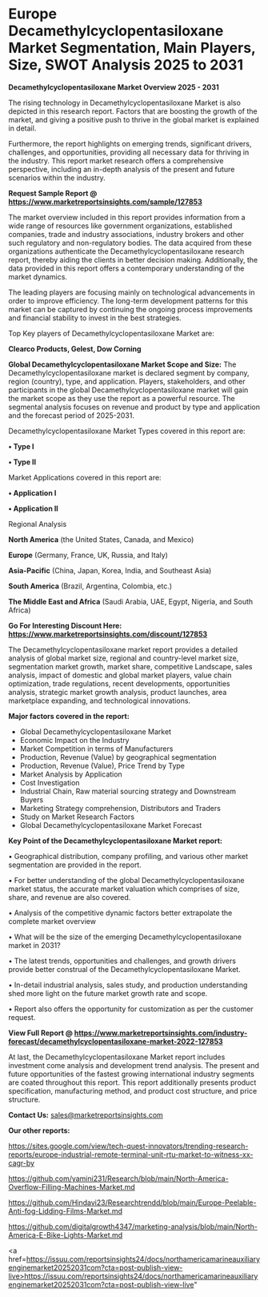 # Europe Decamethylcyclopentasiloxane Market Segmentation, Main Players, Size, SWOT Analysis 2025 to 2031

<Strong> Decamethylcyclopentasiloxane Market Overview 2025 - 2031</strong>

The rising technology in Decamethylcyclopentasiloxane Market is also depicted in this research report. Factors that are boosting the growth of the market, and giving a positive push to thrive in the global market is explained in detail.

Furthermore, the report highlights on emerging trends, significant drivers, challenges, and opportunities, providing all necessary data for thriving in the industry. This report market research offers a comprehensive perspective, including an in-depth analysis of the present and future scenarios within the industry.

<strong>Request Sample Report @ <a href=https://www.marketreportsinsights.com/sample/127853>https://www.marketreportsinsights.com/sample/127853</a></strong>

The market overview included in this report provides information from a wide range of resources like government organizations, established companies, trade and industry associations, industry brokers and other such regulatory and non-regulatory bodies. The data acquired from these organizations authenticate the Decamethylcyclopentasiloxane research report, thereby aiding the clients in better decision making. Additionally, the data provided in this report offers a contemporary understanding of the market dynamics.

The leading players are focusing mainly on technological advancements in order to improve efficiency. The long-term development patterns for this market can be captured by continuing the ongoing process improvements and financial stability to invest in the best strategies.

Top Key players of Decamethylcyclopentasiloxane Market are:

<strong>Clearco Products, Gelest, Dow Corning</strong>

<strong><b>Global Decamethylcyclopentasiloxane Market Scope and Size:</b></strong>
The Decamethylcyclopentasiloxane market is declared segment by company, region (country), type, and application. Players, stakeholders, and other participants in the global Decamethylcyclopentasiloxane market will gain the market scope as they use the report as a powerful resource. The segmental analysis focuses on revenue and product by type and application and the forecast period of 2025-2031.

Decamethylcyclopentasiloxane Market Types covered in this report are:

<strong>• Type I

• Type II</strong>

Market Applications covered in this report are:

<strong>• Application I

• Application II</strong> 

Regional Analysis

<strong>North America</strong> (the United States, Canada, and Mexico)

<strong>Europe</strong> (Germany, France, UK, Russia, and Italy)

<strong>Asia-Pacific</strong> (China, Japan, Korea, India, and Southeast Asia)

<strong>South America</strong> (Brazil, Argentina, Colombia, etc.)

<strong>The Middle East and Africa</strong> (Saudi Arabia, UAE, Egypt, Nigeria, and South Africa)

<strong>Go For Interesting Discount Here: <a href=https://www.marketreportsinsights.com/discount/127853>https://www.marketreportsinsights.com/discount/127853</a></strong>

The Decamethylcyclopentasiloxane market report provides a detailed analysis of global market size, regional and country-level market size, segmentation market growth, market share, competitive Landscape, sales analysis, impact of domestic and global market players, value chain optimization, trade regulations, recent developments, opportunities analysis, strategic market growth analysis, product launches, area marketplace expanding, and technological innovations.

<strong><b>Major factors covered in the report:</b></strong>
<ul>
  <li>Global Decamethylcyclopentasiloxane Market </li>
  <li>Economic Impact on the Industry</li>
  <li>Market Competition in terms of Manufacturers</li>
  <li>Production, Revenue (Value) by geographical segmentation</li>
  <li>Production, Revenue (Value), Price Trend by Type</li>
  <li>Market Analysis by Application</li>
  <li>Cost Investigation</li>
  <li>Industrial Chain, Raw material sourcing strategy and Downstream Buyers</li>
  <li>Marketing Strategy comprehension, Distributors and Traders</li>
  <li>Study on Market Research Factors</li>
  <li>Global Decamethylcyclopentasiloxane Market Forecast</li>
</ul>

<strong><b>Key Point of the Decamethylcyclopentasiloxane Market report:</b></strong>

• Geographical distribution, company profiling, and various other market segmentation are provided in the report.

• For better understanding of the global Decamethylcyclopentasiloxane market status, the accurate market valuation which comprises of size, share, and revenue are also covered.

• Analysis of the competitive dynamic factors better extrapolate the complete market overview

• What will be the size of the emerging Decamethylcyclopentasiloxane market in 2031?

• The latest trends, opportunities and challenges, and growth drivers provide better construal of the Decamethylcyclopentasiloxane Market.

• In-detail industrial analysis, sales study, and production understanding shed more light on the future market growth rate and scope.

• Report also offers the opportunity for customization as per the customer request.

<strong><b>View Full Report @ <a href=https://www.marketreportsinsights.com/industry-forecast/decamethylcyclopentasiloxane-market-2022-127853>https://www.marketreportsinsights.com/industry-forecast/decamethylcyclopentasiloxane-market-2022-127853</a></b></strong>


At last, the Decamethylcyclopentasiloxane Market report includes investment come analysis and development trend analysis. The present and future opportunities of the fastest growing international industry segments are coated throughout this report. This report additionally presents product specification, manufacturing method, and product cost structure, and price structure.

<strong>Contact Us:</strong>
sales@marketreportsinsights.com

<strong>Our other reports:</strong>

<a href=https://sites.google.com/view/tech-quest-innovators/trending-research-reports/europe-industrial-remote-terminal-unit-rtu-market-to-witness-xx-cagr-by>https://sites.google.com/view/tech-quest-innovators/trending-research-reports/europe-industrial-remote-terminal-unit-rtu-market-to-witness-xx-cagr-by</a>

<a href=https://github.com/yamini231/Research/blob/main/North-America-Overflow-Filling-Machines-Market.md>https://github.com/yamini231/Research/blob/main/North-America-Overflow-Filling-Machines-Market.md</a>

<a href=https://github.com/Hindavi23/Researchtrendd/blob/main/Europe-Peelable-Anti-fog-Lidding-Films-Market.md>https://github.com/Hindavi23/Researchtrendd/blob/main/Europe-Peelable-Anti-fog-Lidding-Films-Market.md</a>

<a href=https://github.com/digitalgrowth4347/marketing-analysis/blob/main/North-America-E-Bike-Lights-Market.md>https://github.com/digitalgrowth4347/marketing-analysis/blob/main/North-America-E-Bike-Lights-Market.md</a>

<a href=https://issuu.com/reportsinsights24/docs/northamericamarineauxiliaryenginemarket20252031com?cta=post-publish-view-live>https://issuu.com/reportsinsights24/docs/northamericamarineauxiliaryenginemarket20252031com?cta=post-publish-view-live</a>"
